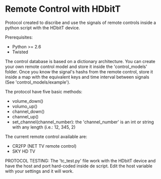 # Remote Control with HDbitT

Protocol created to discribe and use the signals of remote controls
inside a python script with the HDbitT device. 

Prerequisites:

* Python >= 2.6
* Twisted

The control database is based on a dictionary architecture. You can create your
own remote control model and store it inside the 'control_models' folder.
Once you know the signal's hashs from the remote control, store it inside a map
with the equivalent keys and time interval between signals (See 
'control_models/example').

The protocol have five basic methods:

+ volume_down()
+ volumo_up()
+ channel_down()
+ channel_up()
+ set_channel(channel_number): the 'channel_number' is an int or string with
any length (i.e.: 12, 345, 2)

The current remote control available are:

* CR2FP (NET TV remote control)
* SKY HD TV

PROTOCOL TESTING: The 'tc_test.py' file work with the HDbitT device and have the
host and port hard-coded inside de script. Edit the host variable with
your settings and it will work.
